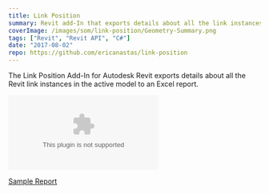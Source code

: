 ```yaml
---
title: Link Position
summary: Revit add-In that exports details about all the link instances in the active model to an Excel report.
coverImage: /images/som/link-position/Geometry-Summary.png
tags: ["Revit", "Revit API", "C#"]
date: "2017-08-02"
repo: https://github.com/ericanastas/link-position
---
```


The Link Position Add-In for Autodesk Revit exports details about all the Revit link instances in the active model to an Excel report.

![](/images/som/link-position/sample.xlsx)

[Sample Report](/images/som/link-position/sample.xlsx)
